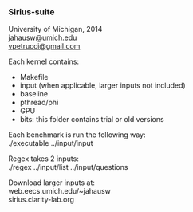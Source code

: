 ### Sirius-suite

University of Michigan, 2014  
jahausw@umich.edu  
vpetrucci@gmail.com  

Each kernel contains:
- Makefile
- input (when applicable, larger inputs not included)
- baseline
- pthread/phi
- GPU
- bits: this folder contains trial or old versions

Each benchmark is run the following way:  
./executable ../input/input

Regex takes 2 inputs:  
./regex ../input/list ../input/questions  

Download larger inputs at:  
web.eecs.umich.edu/~jahausw  
sirius.clarity-lab.org
